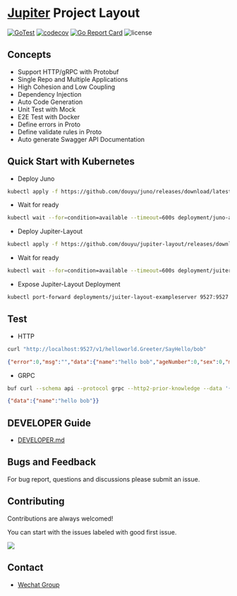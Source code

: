 [Jupiter](https://github.com/douyu/jupiter) Project Layout
===

[![GoTest](https://github.com/douyu/jupiter-layout/workflows/Go/badge.svg)](https://github.com/douyu/jupiter-layout/actions)
[![codecov](https://codecov.io/gh/douyu/jupiter-layout/branch/main/graph/badge.svg?token=DO7GHMMELG)](https://codecov.io/gh/douyu/jupiter-layout)
[![Go Report Card](https://goreportcard.com/badge/github.com/douyu/jupiter-layout)](https://goreportcard.com/report/github.com/douyu/jupiter-layout)
![license](https://img.shields.io/badge/license-Apache--2.0-green.svg)


Concepts
---

* Support HTTP/gRPC with Protobuf
* Single Repo and Multiple Applications
* High Cohesion and Low Coupling
* Dependency Injection
* Auto Code Generation
* Unit Test with Mock
* E2E Test with Docker
* Define errors in Proto
* Define validate rules in Proto
* Auto generate Swagger API Documentation

Quick Start with Kubernetes
---

* Deploy Juno

```bash
kubectl apply -f https://github.com/douyu/juno/releases/download/latest/install.yml --server-side=true
```

* Wait for ready

```bash
kubectl wait --for=condition=available --timeout=600s deployment/juno-admin -n default
```

* Deploy Jupiter-Layout

```bash
kubectl apply -f https://github.com/douyu/jupiter-layout/releases/download/latest/install.yml
```

* Wait for ready

```bash
kubectl wait --for=condition=available --timeout=600s deployment/juiter-layout-exampleserver -n default
```

* Expose Jupiter-Layout Deployment

```bash
kubectl port-forward deployments/juiter-layout-exampleserver 9527:9527 9528:9528 9529:9529 -n default
```

Test
---

* HTTP

```bash
curl "http://localhost:9527/v1/helloworld.Greeter/SayHello/bob"
```

```json
{"error":0,"msg":"","data":{"name":"hello bob","ageNumber":0,"sex":0,"metadata":null}}
```

* GRPC

```bash
buf curl --schema api --protocol grpc --http2-prior-knowledge --data '{"name":"bob"}' http://localhost:9528/helloworld.v1.GreeterService/SayHello
```

```json
{"data":{"name":"hello bob"}}
```

DEVELOPER Guide
---

* [DEVELOPER.md](DEVELOPER.md)

Bugs and Feedback
---

For bug report, questions and discussions please submit an issue.

Contributing
---

Contributions are always welcomed!

You can start with the issues labeled with good first issue.

<a href="https://github.com/douyu/jupiter-layout/graphs/contributors">
  <img src="https://contrib.rocks/image?repo=douyu/jupiter-layout" />
</a>

Contact
---

* [Wechat Group](https://jupiter.douyu.com/join/#%E5%BE%AE%E4%BF%A1)
